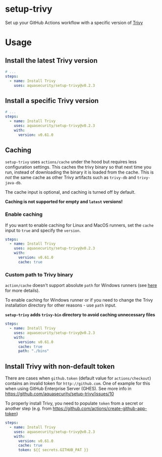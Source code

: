 # setup-trivy
Set up your GitHub Actions workflow with a specific version of [Trivy](https://github.com/aquasecurity/trivy)

# Usage
## Install the latest Trivy version
```yaml
# ...
steps:
  - name: Install Trivy
    uses: aquasecurity/setup-trivy@v0.2.3
```

## Install a specific Trivy version
```yaml
# ...
steps:
  - name: Install Trivy
    uses: aquasecurity/setup-trivy@v0.2.3
    with:
      version: v0.61.0
```

## Caching
`setup-trivy` uses `actions/cache` under the hood but requires less configuration settings. 
This caches the trivy binary so that next time you run, instead of downloading the binary it is loaded from the cache. This is *not* the same cache as other Trivy artifacts such as `trivy-db` and `trivy-java-db`.

The cache input is optional, and caching is turned off by default.

**Caching is not supported for empty and `latest` versions!**

### Enable caching
If you want to enable caching for Linux and MacOS runners, set the `cache` input to `true` and specify the `version`.

```yaml
steps:
  - name: Install Trivy
    uses: aquasecurity/setup-trivy@v0.2.3
    with:
      version: v0.61.0
      cache: true
```

### Custom path to Trivy binary
`action/cache` doesn't support absolute `path` for Windows runners (see [here](https://github.com/actions/cache/issues/1455) for more details).

To enable caching for Windows runner or if you need to change the Trivy installation directory for other reasons - use `path` input.

**`setup-trivy` adds `trivy-bin` directory to avoid caching unnecessary files** 

```yaml
steps:
  - name: Install Trivy
    uses: aquasecurity/setup-trivy@v0.2.3
    with:
      version: v0.61.0
      cache: true
      path: "./bins"
```

## Install Trivy with non-default token
There are cases when `github.token` (default value for `actions/checkout`) contains an invalid token for `http://github.com`.
One of example for this when using GitHub Enterprise Server (GHES).
See more info in https://github.com/aquasecurity/setup-trivy/issues/10

To properly install Trivy, you need to populate `token` from a secret or another step (e.g. from https://github.com/actions/create-github-app-token)

```yaml
steps:
  - name: Install Trivy
    uses: aquasecurity/setup-trivy@v0.2.3
    with:
      version: v0.61.0
      cache: true
      token: ${{ secrets.GITHUB_PAT }}
```